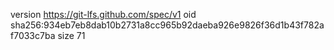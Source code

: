 version https://git-lfs.github.com/spec/v1
oid sha256:934eb7eb8dab10b2731a8cc965b92daeba926e9826f36d1b43f782af7033c7ba
size 71
